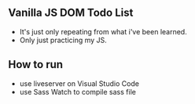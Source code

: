 ## Vanilla JS DOM Todo List 

* It's just only repeating from what i've been learned.
* Only just practicing my JS.

## How to run 

* use liveserver on Visual Studio Code
* use Sass Watch to compile sass file




